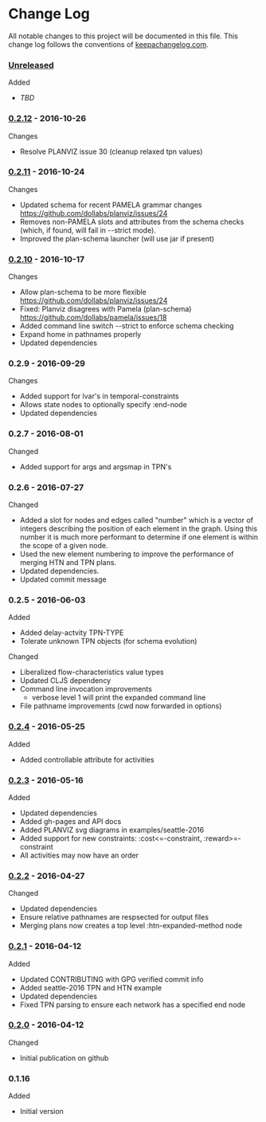 # Change Log

All notable changes to this project will be documented in this file. This change log follows the conventions of [keepachangelog.com](http://keepachangelog.com/).

### [Unreleased]

Added
- *TBD*

### [0.2.12] - 2016-10-26

Changes
- Resolve PLANVIZ issue 30 (cleanup relaxed tpn values)

### [0.2.11] - 2016-10-24

Changes
- Updated schema for recent PAMELA grammar changes
  https://github.com/dollabs/planviz/issues/24
- Removes non-PAMELA slots and attributes from the schema checks
  (which, if found, will fail in --strict mode).
- Improved the plan-schema launcher (will use jar if present)

### [0.2.10] - 2016-10-17

Changes
- Allow plan-schema to be more flexible
  https://github.com/dollabs/planviz/issues/24
- Fixed: Planviz disagrees with Pamela (plan-schema)
  https://github.com/dollabs/pamela/issues/18
- Added command line switch --strict to enforce schema checking
- Expand home in pathnames properly
- Updated dependencies

### 0.2.9 - 2016-09-29

Changes
- Added support for lvar's in temporal-constraints
- Allows state nodes to optionally specify :end-node
- Updated dependencies

### 0.2.7 - 2016-08-01

Changed
- Added support for args and argsmap in TPN's


### 0.2.6 - 2016-07-27

Changed
- Added a slot for nodes and edges called "number" which is a vector
  of integers describing the position of each element in the graph.
  Using this number it is much more performant to determine if one
  element is within the scope of a given node.
- Used the new element numbering to improve the performance
  of merging HTN and TPN plans.
- Updated dependencies.
- Updated commit message

### 0.2.5 - 2016-06-03

Added
* Added delay-actvity TPN-TYPE
* Tolerate unknown TPN objects (for schema evolution)

Changed
* Liberalized flow-characteristics value types
* Updated CLJS dependency
* Command line invocation improvements
  - verbose level 1 will print the expanded command line
* File pathname improvements (cwd now forwarded in options)

### [0.2.4] - 2016-05-25

Added
* Added controllable attribute for activities

### [0.2.3] - 2016-05-16

Added
* Updated dependencies
* Added gh-pages and API docs
* Added PLANVIZ svg diagrams in examples/seattle-2016
* Added support for new constraints: :cost<=-constraint, :reward>=-constraint
* All activities may now have an order

### [0.2.2] - 2016-04-27

Changed
* Updated dependencies
* Ensure relative pathnames are respsected for output files
* Merging plans now creates a top level :htn-expanded-method node

### [0.2.1] - 2016-04-12

Added
* Updated CONTRIBUTING with GPG verified commit info
* Added seattle-2016 TPN and HTN example
* Updated dependencies
* Fixed TPN parsing to ensure each network has a specified end node

### [0.2.0] - 2016-04-12

Changed
* Initial publication on github

### 0.1.16

Added
*  Initial version

[0.2.0]: https://github.com/dollabs/plan-schema/compare/0.1.16...0.2.0
[0.2.1]: https://github.com/dollabs/plan-schema/compare/0.2.0...0.2.1
[0.2.2]: https://github.com/dollabs/plan-schema/compare/0.2.1...0.2.2
[0.2.3]: https://github.com/dollabs/plan-schema/compare/0.2.2...0.2.3
[0.2.4]: https://github.com/dollabs/plan-schema/compare/0.2.3...0.2.4
[0.2.10]: https://github.com/dollabs/plan-schema/compare/0.2.4...0.2.10
[0.2.11]: https://github.com/dollabs/plan-schema/compare/0.2.10...0.2.11
[0.2.12]: https://github.com/dollabs/plan-schema/compare/0.2.11...0.2.12
[Unreleased]: https://github.com/dollabs/plan-schema/compare/0.2.12...HEAD
